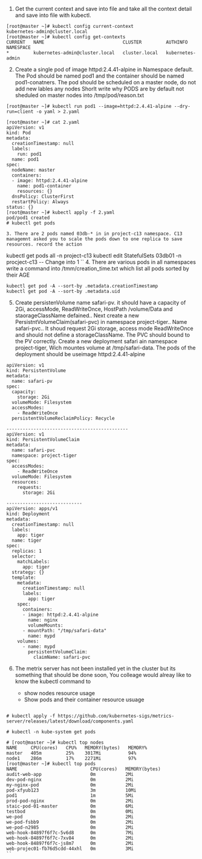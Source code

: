 1. Get the current context and save into file and take all the context detail and save into file with kubectl.     

 ```
[root@master ~]# kubectl config current-context 
kubernetes-admin@cluster.local
[root@master ~]# kubectl config get-contexts 
CURRENT   NAME                             CLUSTER         AUTHINFO           NAMESPACE
*         kubernetes-admin@cluster.local   cluster.local   kubernetes-admin   
```
2. Create a single pod of image httpd:2.4.41-alpine in Namespace default. The Pod should be named pod1 and the container should be named pod1-conatners. 
   The pod should be scheduled on a master node, do not add new lables any nodes 
   Shorlt write why PODS are by default not sheduled on master nodes into /tmp/pod/reason.txt 

```
[root@master ~]# kubectl run pod1 --image=httpd:2.4.41-alpine --dry-run=client -o yaml > 2.yaml

[root@master ~]# cat 2.yaml 
apiVersion: v1
kind: Pod
metadata:
  creationTimestamp: null
  labels:
    run: pod1
  name: pod1
spec:
  nodeName: master
  containers:
  - image: httpd:2.4.41-alpine
    name: pod1-container
    resources: {}
  dnsPolicy: ClusterFirst
  restartPolicy: Always
status: {}
[root@master ~]# kubectl apply -f 2.yaml 
pod/pod1 created
# kubectl get pods

3. There are 2 pods named 03db-* in in project-c13 namespace. C13 managemnt asked you to scale the pods down to one replica to save resources. record the action 

```
kubectl get pods all -n project-c13 
kubectl edit StatefulSets 03db01 -n procject-c13 -- Change into 1
``
4. There are various pods in all namespaces write a command into /tmm/creation_time.txt which list all pods sorted by their AGE

``` 
kubectl get pod -A --sort-by .metadata.creationTimestamp
kubectl get pod -A --sort-by .metadata.uid
```

5. Create persistenVolume name safari-pv. it should have a capacity of 2Gi, accessMode, ReadWriteOnce, HostPath /volume/Data and staorageClassName defained.. Next create a new PersistntVolumeClaim(safari-pvc) in namespace project-tiger.. Name safari-pvc.. It shoud request 2Gi storage, access mode ReadWriteOnce and should not define a storageClassName. The PVC should bound to the PV correctly. Create a new deployment safari ain namespace project-tiger, Wich mountes volume at /tmp/safari-data. The pods of the deployment  should be useimage httpd:2.4.41-alpine

```
apiVersion: v1
kind: PersistentVolume
metadata:
  name: safari-pv
spec:
  capacity:
    storage: 2Gi
  volumeMode: Filesystem
  accessModes:
    - ReadWriteOnce
  persistentVolumeReclaimPolicy: Recycle

---------------------------------------------
apiVersion: v1
kind: PersistentVolumeClaim
metadata:
  name: safari-pvc
  namespace: project-tiger
spec:
  accessModes:
    - ReadWriteOnce
  volumeMode: Filesystem
  resources:
    requests:
      storage: 2Gi

----------------------------
apiVersion: apps/v1
kind: Deployment
metadata:
  creationTimestamp: null
  labels:
    app: tiger
  name: tiger
spec:
  replicas: 1
  selector:
    matchLabels:
      app: tiger
  strategy: {}
  template:
    metadata:
      creationTimestamp: null
      labels:
        app: tiger
    spec:
      containers:
      - image: httpd:2.4.41-alpine
        name: nginx
        volumeMounts:
      - mountPath: "/tmp/safari-data"
        name: mypd
    volumes:
      - name: mypd
        persistentVolumeClaim:
          claimName: safari-pvc
```

6. The metrix server has not been installed yet in the cluster but its something that should be done soon, You colleage would alreay like to know the kubectl command to 
   
      - show nodes resource usage 
      - Show pods and their container resource usuage 

```

# kubectl apply -f https://github.com/kubernetes-sigs/metrics-server/releases/latest/download/components.yaml

# kubectl -n kube-system get pods

# [root@master ~]# kubectl top nodes
NAME     CPU(cores)   CPU%   MEMORY(bytes)   MEMORY%   
master   405m         25%    3017Mi          94%       
node1    286m         17%    2271Mi          97%       
[root@master ~]# kubectl top pods
NAME                           CPU(cores)   MEMORY(bytes)   
audit-web-app                  0m           2Mi             
dev-pod-nginx                  0m           2Mi             
my-nginx-pod                   0m           2Mi             
pod-xfyub123                   3m           10Mi            
pod1                           1m           5Mi             
prod-pod-nginx                 0m           2Mi             
staic-pod-01-master            0m           6Mi             
testbod                        0m           0Mi             
we-pod                         0m           2Mi             
we-pod-fsbb9                   0m           2Mi             
we-pod-n2985                   0m           2Mi             
web-hook-84897f6f7c-5v6d8      0m           7Mi             
web-hook-84897f6f7c-7xv84      0m           2Mi             
web-hook-84897f6f7c-js8m7      0m           2Mi             
web-projec01-fb76d5cdd-44xhl   0m           3Mi             
``


